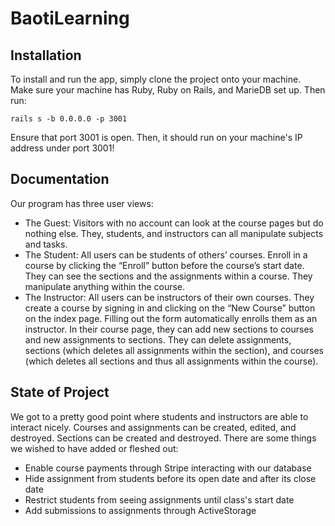 # BaotiLearning
## Installation
To install and run the app, simply clone the project onto your machine. Make sure your machine has Ruby, Ruby on Rails, and MarieDB set up. Then run:
```
rails s -b 0.0.0.0 -p 3001
```
Ensure that port 3001 is open. Then, it should run on your machine's IP address under port 3001!

## Documentation
Our program has three user views:
* The Guest: Visitors with no account can look at the course pages but do nothing else. They, students, and instructors can all manipulate subjects and tasks.
* The Student: All users can be students of others’ courses. Enroll in a course by clicking the “Enroll” button before the course’s start date. They can see the sections and the assignments within a course. They manipulate anything within the course.
* The Instructor: All users can be instructors of their own courses. They create a course by signing in and clicking on the “New Course” button on the index page. Filling out the form automatically enrolls them as an instructor. In their course page, they can add new sections to courses and new assignments to sections. They can delete assignments, sections (which deletes all assignments within the section), and courses (which deletes all sections and thus all assignments within the course).

## State of Project
We got to a pretty good point where students and instructors are able to interact nicely. Courses and assignments can be created, edited, and destroyed. Sections can be created and destroyed. There are some things we wished to have added or fleshed out:
* Enable course payments through Stripe interacting with our database
* Hide assignment from students before its open date and after its close date
* Restrict students from seeing assignments until class's start date
* Add submissions to assignments through ActiveStorage
